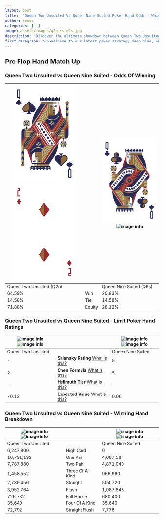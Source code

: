 ```yaml
---
layout: post
title:  "Queen Two Unsuited Vs Queen Nine Suited Poker Hand Odds | Which Is The Better Hand In Poker? A Complete Guide"
author: reece
categories: [  ]
image: assets/images/q2o-vs-q9s.jpg
description: "Discover the ultimate showdown between Queen Two Unsuited and Queen Nine Suited in poker! Uncover the odds, strategies, and scenarios where one hand triumphs over the other. Get ready to up your poker game with this thrilling analysis."
first_paragraph: "<p>Welcome to our latest poker strategy deep dive, where we're pitting two distinct hands against each other in a high-stakes showdown: Queen Two Unsuited vs Queen Nine Suited.</p><p>In the dynamic world of poker, every decision counts, and knowing which hand holds the upper hand is key to your success at the table.</p><p>In this article, we'll dissect these two hands, explore the scenarios where one dominates the other, and equip you with the knowledge to make strategic choices that can tip the odds in your favor.</p><p>Get ready to unravel the intriguing dynamics of these poker hands and elevate your game to new heights.</p>"
---
```




[comment]: # (sp0)

## Pre Flop Hand Match Up

<div class="table hand-ratings" markdown="1"> 



### Queen Two Unsuited vs Queen Nine Suited - Odds Of Winning


    
| ![image info](assets/images/hand1/q.png) ![image info](assets/images/hand1/2o.png) |  | ![image info](assets/images/hand2/q.png) ![image info](assets/images/hand2/9s.png) |
| -------- | -------- | -------- |
| Queen Two Unsuited (Q2o) |  | Queen Nine Suited (Q9s) |
| 64.59% | Win | 20.83% |
| 14.58% | Tie | 14.58% |
| 71.88% | Equity | 28.12% |




[comment]: # (sp1)



### Queen Two Unsuited vs Queen Nine Suited - Limit Poker Hand Ratings


    
| ![image info](https://www.riverpairs.com/assets/images/hand1/q.png) ![image info](https://www.riverpairs.com/assets/images/hand1/2o.png) |  | ![image info](https://www.riverpairs.com/assets/images/hand2/q.png) ![image info](https://www.riverpairs.com/assets/images/hand2/9s.png) |
| -------- | -------- | -------- |
| Queen Two Unsuited |  | Queen Nine Suited |
| - | **Sklansky Rating** [What is this?](/sklansky-rating-explained) | 5 |
| 2 | **Chen Formula** [What is this?](/chen-formula-explained) | 5 |
| - | **Hellmuth Tier** [What is this?](/Hellmuth-tier-explained) | - |
| -0.13 | **Expected Value** [What is this?](/expected-value-explained) | 0.06 |




[comment]: # (sp2)



### Queen Two Unsuited vs Queen Nine Suited - Winning Hand Breakdown


    
| ![image info](https://www.riverpairs.com/assets/images/hand1/q.png) ![image info](https://www.riverpairs.com/assets/images/hand1/2o.png) |  | ![image info](https://www.riverpairs.com/assets/images/hand2/q.png) ![image info](https://www.riverpairs.com/assets/images/hand2/9s.png) |
| -------- | -------- | -------- |
| Queen Two Unsuited |  | Queen Nine Suited |
| 6,247,800 | High Card | 0 |
| 16,791,192 | One Pair | 4,687,584 |
| 7,787,880 | Two Pair | 4,871,040 |
| 1,458,552 | Three Of A Kind | 966,960 |
| 2,739,456 | Straight | 504,720 |
| 3,952,764 | Flush | 1,087,848 |
| 726,732 | Full House | 680,400 |
| 35,640 | Four Of A Kind | 35,640 |
| 72,792 | Straight Flush | 7,776 |




[comment]: # (sp3)



</div>

[comment]: # (sp4)



[comment]: # (sp5)

